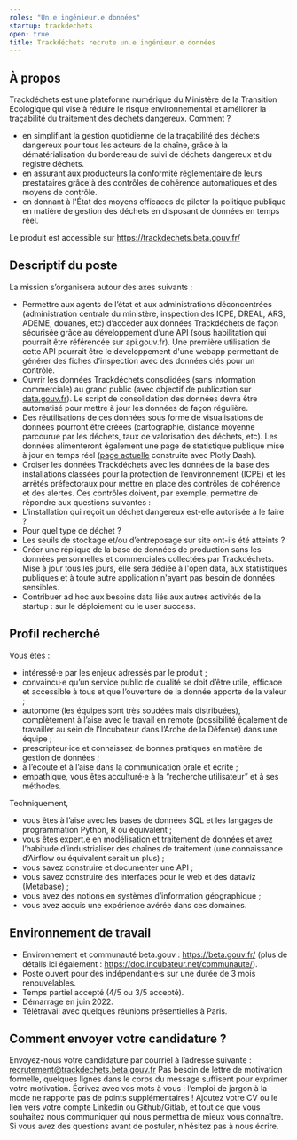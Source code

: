 ```yaml
---
roles: "Un.e ingénieur.e données"
startup: trackdechets
open: true
title: Trackdéchets recrute un.e ingénieur.e données
---
```


## À propos

Trackdéchets est une plateforme numérique du Ministère de la Transition Écologique qui vise à réduire le risque environnemental et améliorer la traçabilité du traitement des déchets dangereux. Comment ? 
- en simplifiant la gestion quotidienne de la traçabilité des déchets dangereux pour tous les acteurs de la chaîne, grâce à la dématérialisation du bordereau de suivi de déchets dangereux et du registre déchets.
- en assurant aux producteurs la conformité réglementaire de leurs prestataires grâce à des contrôles de cohérence automatiques et des moyens de contrôle.
- en donnant à l'État des moyens efficaces de piloter la politique publique en matière de gestion des déchets en disposant de données en temps réel.

Le produit est accessible sur https://trackdechets.beta.gouv.fr/

## Descriptif du poste 

La mission s’organisera autour des axes suivants : 
- Permettre aux agents de l’état et aux administrations déconcentrées (administration centrale du ministère, inspection des ICPE, DREAL, ARS, ADEME, douanes, etc) d’accéder aux données Trackdéchets de façon sécurisée grâce au développement d’une API (sous habilitation qui pourrait être référencée sur api.gouv.fr). Une première utilisation de cette API pourrait être le développement d'une webapp permettant de générer des fiches d’inspection avec des données clés pour un contrôle.
- Ouvrir les données Trackdéchets consolidées (sans information commerciale) au grand public (avec objectif de publication sur [data.gouv.fr](https://data.gouv.fr)). Le script de consolidation des données devra être automatisé pour mettre à jour les données de façon régulière.
- Des réutilisations de ces données sous forme de visualisations de données pourront être créées (cartographie, distance moyenne parcourue par les déchets, taux de valorisation des déchets, etc). Les données alimenteront également une page de statistique publique mise à jour en temps réel ([page actuelle](https://trackdechets.beta.gouv.fr/stats/) construite avec Plotly Dash).
- Croiser les données Trackdéchets avec les données de la base des installations classées pour la protection de l’environnement  (ICPE) et les arrêtés préfectoraux pour mettre en place des contrôles de cohérence et des alertes. Ces contrôles doivent, par exemple,  permettre de répondre aux questions suivantes : 
 - L’installation qui reçoit un déchet dangereux est-elle autorisée à le faire ?
 - Pour quel type de déchet ?
 - Les seuils de stockage et/ou d’entreposage sur site ont-ils été atteints ?
- Créer une réplique de la base de données de production sans les données personnelles et commerciales collectées par Trackdéchets. Mise à jour tous les jours, elle sera dédiée à l'open data, aux statistiques publiques et à toute autre application n'ayant pas besoin de données sensibles. 
- Contribuer ad hoc aux besoins data liés aux autres activités de la startup : sur le déploiement ou le user success.

## Profil recherché

Vous êtes :
- intéressé·e par les enjeux adressés par le produit ;
- convaincu·e qu’un service public de qualité se doit d’être utile, efficace et accessible à tous et que l’ouverture de la donnée apporte de la valeur ;
- autonome (les équipes sont très soudées mais distribuées), complètement à l’aise avec le travail en remote (possibilité également de travailler au sein de l’Incubateur dans l’Arche de la Défense) dans une équipe ;
- prescripteur·ice et connaissez de bonnes pratiques en matière de gestion de données ;
- à l’écoute et à l’aise dans la communication orale et écrite ;
- empathique, vous êtes acculturé·e à la “recherche utilisateur” et à ses méthodes.

Techniquement, 
- vous êtes à l’aise avec les bases de données SQL et les langages de programmation Python, R ou équivalent ;
- vous êtes expert.e en modélisation et traitement de données et avez l’habitude d’industrialiser des chaînes de traitement (une connaissance d’Airflow ou équivalent serait un plus) ;
- vous savez construire et documenter une API ;
- vous savez construire des interfaces pour le web et des dataviz (Metabase) ;
- vous avez des notions en systèmes d’information géographique ;
- vous avez acquis une expérience avérée dans ces domaines.

## Environnement de travail

- Environnement et communauté beta.gouv : https://beta.gouv.fr/ (plus de détails ici également : https://doc.incubateur.net/communaute/).
- Poste ouvert pour des indépendant·e·s sur une durée de 3 mois renouvelables.
- Temps partiel accepté (4/5 ou 3/5 accepté).
- Démarrage en juin 2022.
- Télétravail avec quelques réunions présentielles à Paris.

## Comment envoyer votre candidature ?

Envoyez-nous votre candidature par courriel à l’adresse suivante : recrutement@trackdechets.beta.gouv.fr
Pas besoin de lettre de motivation formelle, quelques lignes dans le corps du message suffisent pour exprimer votre motivation. Écrivez avec vos mots à vous : l’emploi de jargon à la mode ne rapporte pas de points supplémentaires !
Ajoutez votre CV ou le lien vers votre compte Linkedin ou Github/Gitlab, et tout ce que vous souhaitez nous communiquer qui nous permettra de mieux vous connaître.
Si vous avez des questions avant de postuler, n’hésitez pas à nous écrire.

